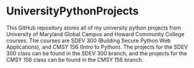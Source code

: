 # UniversityPythonProjects
This GitHub repository stores all of my university python projects from University of Maryland Global Campus and Howard Community College courses. The courses are SDEV 300 (Building Secure Python Web Applications), and CMSY 156 (Intro to Python). The projects for the SDEV 300 class can be found in the SDEV 300 branch, and the projects for the CMSY 156 class can be found in the CMSY 156 branch. 
